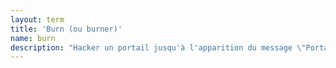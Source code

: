 ```yaml
---
layout: term
title: 'Burn (ou burner)'
name: burn
description: "Hacker un portail jusqu'à l'apparition du message \"Portal burned out !\" ou \"Surchauffe du portail !\""
---
```


